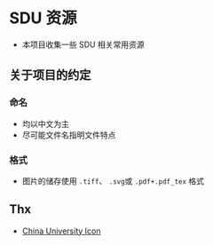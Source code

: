 # SDU 资源

-   本项目收集一些 SDU 相关常用资源

## 关于项目的约定

### 命名

-   均以中文为主
-   尽可能文件名指明文件特点

### 格式

-   图片的储存使用 `.tiff`、 `.svg`或 `.pdf+.pdf_tex` 格式

## Thx

-   [China University Icon](https://github.com/soulteary/china-university-icon)
